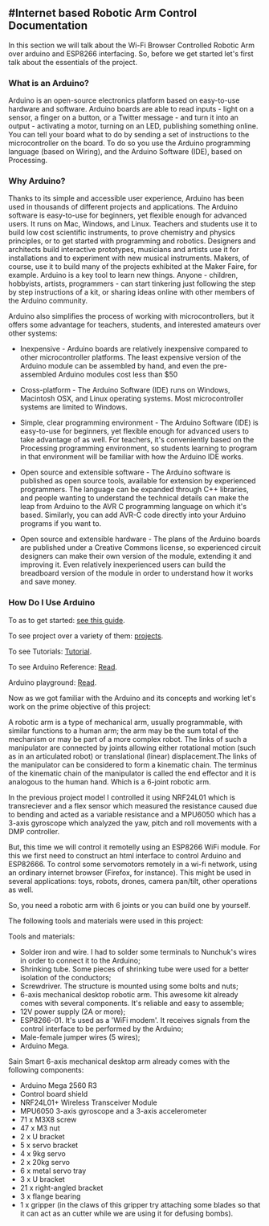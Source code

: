 #Internet based Robotic Arm Control Documentation
---
In this section we will talk about the Wi-Fi Browser Controlled Robotic Arm over arduino and ESP8266 interfacing. So, before we get started let's first talk about the essentials of the project.

<h3> What is an Arduino? </h3>

Arduino is an open-source electronics platform based on easy-to-use hardware and software. Arduino boards are able to read inputs - light on a sensor, a finger on a button, or a Twitter message - and turn it into an output - activating a motor, turning on an LED, publishing something online. You can tell your board what to do by sending a set of instructions to the microcontroller on the board. To do so you use the Arduino programming language (based on Wiring), and the Arduino Software (IDE), based on Processing.

<h3> Why Arduino? </h3>

Thanks to its simple and accessible user experience, Arduino has been used in thousands of different projects and applications. The Arduino software is easy-to-use for beginners, yet flexible enough for advanced users. It runs on Mac, Windows, and Linux. Teachers and students use it to build low cost scientific instruments, to prove chemistry and physics principles, or to get started with programming and robotics. Designers and architects build interactive prototypes, musicians and artists use it for installations and to experiment with new musical instruments. Makers, of course, use it to build many of the projects exhibited at the Maker Faire, for example. Arduino is a key tool to learn new things. Anyone - children, hobbyists, artists, programmers - can start tinkering just following the step by step instructions of a kit, or sharing ideas online with other members of the Arduino community.

Arduino also simplifies the process of working with microcontrollers, but it offers some advantage for teachers, students, and interested amateurs over other systems:

* Inexpensive - Arduino boards are relatively inexpensive compared to other microcontroller platforms. The least expensive version of the Arduino module can be assembled by hand, and even the pre-assembled Arduino modules cost less than \$50

* Cross-platform - The Arduino Software (IDE) runs on Windows, Macintosh OSX, and Linux operating systems. Most microcontroller systems are limited to Windows.

* Simple, clear programming environment - The Arduino Software (IDE) is easy-to-use for beginners, yet flexible enough for advanced users to take advantage of as well. For teachers, it's conveniently based on the Processing programming environment, so students learning to program in that environment will be familiar with how the Arduino IDE works.

* Open source and extensible software - The Arduino software is published as open source tools, available for extension by experienced programmers. The language can be expanded through C++ libraries, and people wanting to understand the technical details can make the leap from Arduino to the AVR C programming language on which it's based. Similarly, you can add AVR-C code directly into your Arduino programs if you want to.

* Open source and extensible hardware - The plans of the Arduino boards are published under a Creative Commons license, so experienced circuit designers can make their own version of the module, extending it and improving it. Even relatively inexperienced users can build the breadboard version of the module in order to understand how it works and save money.


<h3> How Do I Use Arduino </h3>

To as to get started: [see this guide](https://www.arduino.cc/en/Guide).

To see project over a variety of them: [projects](https://create.arduino.cc/projecthub).

To see Tutorials: [Tutorial](https://www.arduino.cc/en/Tutorial/HomePage).

To see Arduino Reference: [Read](https://www.arduino.cc/reference/en/).

Arduino playground: [Read](https://playground.arduino.cc/).


Now as we got familiar with the Arduino and its concepts and working let's work on the prime objective of this project:

A robotic arm is a type of mechanical arm, usually programmable, with similar functions to a human arm; the arm may be the sum total of the mechanism or may be part of a more complex robot. The links of such a manipulator are connected by joints allowing either rotational motion (such as in an articulated robot) or translational (linear) displacement.The links of the manipulator can be considered to form a kinematic chain. The terminus of the kinematic chain of the manipulator is called the end effector and it is analogous to the human hand. Which is a 6-joint robotic arm.

In the previous project model I controlled it using NRF24L01 which is transreciever and a flex sensor which measured the resistance caused due to bending and acted as a variable resistance and a MPU6050 which has a 3-axis gyroscope which analyzed the yaw, pitch and roll movements with a DMP controller.

But, this time we will control it remotelly using an ESP8266 WiFi module. For this we first need to construct an html interface to control Arduino and ESP82666. To control some servomotors remotely in a wi-fi network, using an ordinary internet browser (Firefox, for instance). This might be used in several applications: toys, robots, drones, camera pan/tilt, other operations as well.

So, you need a robotic arm with 6 joints or you can build one by yourself. 

The following tools and materials were used in this project:

Tools and materials:
* Solder iron and wire. I had to solder some terminals to Nunchuk's wires in order to connect it to the Arduino;
* Shrinking tube. Some pieces of shrinking tube were used for a better isolation of the conductors;
* Screwdriver. The structure is mounted using some bolts and nuts;
* 6-axis mechanical desktop robotic arm. This awesome kit already comes with several components. It's reliable and easy to assemble;
* 12V power supply (2A or more);
* ESP8266-01. It's used as a 'WiFi modem'. It receives signals from the control interface to be performed by the Arduino;
* Male-female jumper wires (5 wires);
* Arduino Mega. 

Sain Smart 6-axis mechanical desktop arm already comes with the following components:

* Arduino Mega 2560 R3 
* Control board shield
* NRF24L01+ Wireless Transceiver Module
* MPU6050 3-axis gyroscope and a 3-axis accelerometer
* 71 x M3X8 screw
* 47 x M3 nut
* 2 x U bracket
* 5 x servo bracket
* 4 x 9kg servo 
* 2 x 20kg servo 
* 6 x metal servo tray
* 3 x U bracket
* 21 x right-angled bracket
* 3 x flange bearing
* 1 x gripper (in the claws of this gripper try attaching some blades so that it can act as an cutter while we are using it for defusing bombs).







